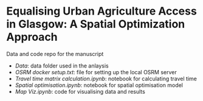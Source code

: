 # Equalising Urban Agriculture Access in Glasgow: A Spatial Optimization Approach
Data and code repo for the manuscript

- *Data*: data folder used in the anlaysis
- *OSRM docker setup.txt*: file for setting up the local OSRM server
- *Travel time matrix calculation.ipynb*: notebook for calculating travel time
- *Spatial optimisation.ipynb*: notebook for spatial optimisation model
- *Map Viz.ipynb*: code for visualising data and results
